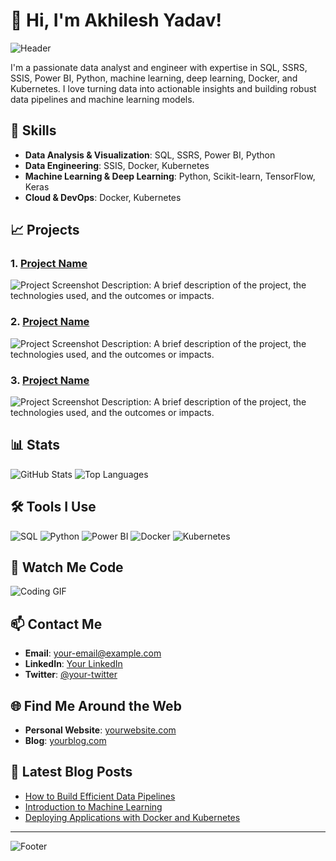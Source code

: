# 👋 Hi, I'm Akhilesh Yadav!

![Header](https://your-image-url.com/header.png)

I'm a passionate data analyst and engineer with expertise in SQL, SSRS, SSIS, Power BI, Python, machine learning, deep learning, Docker, and Kubernetes. I love turning data into actionable insights and building robust data pipelines and machine learning models.

## 🚀 Skills
- **Data Analysis & Visualization**: SQL, SSRS, Power BI, Python
- **Data Engineering**: SSIS, Docker, Kubernetes
- **Machine Learning & Deep Learning**: Python, Scikit-learn, TensorFlow, Keras
- **Cloud & DevOps**: Docker, Kubernetes

## 📈 Projects
### 1. [Project Name](https://github.com/your-username/project-name)
![Project Screenshot](https://your-image-url.com/project-screenshot.png)
Description: A brief description of the project, the technologies used, and the outcomes or impacts.

### 2. [Project Name](https://github.com/your-username/project-name)
![Project Screenshot](https://your-image-url.com/project-screenshot.png)
Description: A brief description of the project, the technologies used, and the outcomes or impacts.

### 3. [Project Name](https://github.com/your-username/project-name)
![Project Screenshot](https://your-image-url.com/project-screenshot.png)
Description: A brief description of the project, the technologies used, and the outcomes or impacts.

## 📊 Stats
![GitHub Stats](https://github-readme-stats.vercel.app/api?username=your-username&show_icons=true&theme=radical)
![Top Languages](https://github-readme-stats.vercel.app/api/top-langs/?username=your-username&layout=compact&theme=radical)

## 🛠️ Tools I Use
<p align="left">
  <img src="https://img.shields.io/badge/SQL-00599C?style=for-the-badge&logo=sql&logoColor=white" alt="SQL" />
  <img src="https://img.shields.io/badge/Python-3776AB?style=for-the-badge&logo=python&logoColor=white" alt="Python" />
  <img src="https://img.shields.io/badge/Power%20BI-F2C811?style=for-the-badge&logo=power-bi&logoColor=black" alt="Power BI" />
  <img src="https://img.shields.io/badge/Docker-2496ED?style=for-the-badge&logo=docker&logoColor=white" alt="Docker" />
  <img src="https://img.shields.io/badge/Kubernetes-326CE5?style=for-the-badge&logo=kubernetes&logoColor=white" alt="Kubernetes" />
</p>

## 🎥 Watch Me Code
![Coding GIF](https://your-gif-url.com/coding.gif)

## 📫 Contact Me
- **Email**: [your-email@example.com](mailto:your-email@example.com)
- **LinkedIn**: [Your LinkedIn](https://www.linkedin.com/in/your-linkedin/)
- **Twitter**: [@your-twitter](https://twitter.com/your-twitter)

## 🌐 Find Me Around the Web
- **Personal Website**: [yourwebsite.com](https://yourwebsite.com)
- **Blog**: [yourblog.com](https://yourblog.com)

## 📝 Latest Blog Posts
- [How to Build Efficient Data Pipelines](https://yourblog.com/post/1)
- [Introduction to Machine Learning](https://yourblog.com/post/2)
- [Deploying Applications with Docker and Kubernetes](https://yourblog.com/post/3)

---

![Footer](https://your-image-url.com/footer.png)
